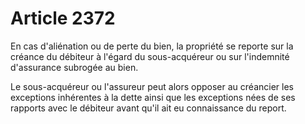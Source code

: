 # Article 2372

En cas d'aliénation ou de perte du bien, la propriété se reporte sur la créance du débiteur à l'égard du sous-acquéreur ou sur l'indemnité d'assurance subrogée au bien.

Le sous-acquéreur ou l'assureur peut alors opposer au créancier les exceptions inhérentes à la dette ainsi que les exceptions nées de ses rapports avec le débiteur avant qu'il ait eu connaissance du report.
